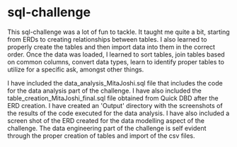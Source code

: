 # sql-challenge

This sql-challenge was a lot of fun to tackle. It taught me quite a bit, starting from ERDs to creating relationships between tables. I also learned to properly create the tables and then import data into them in the correct order. 
Once the data was loaded, I learned to sort tables, join tables based on common columns, convert data types, learn to identify proper tables to utilize for a specific ask, amongst other things. 

I have included the data_analysis_MitaJoshi.sql file that includes the code for the data analysis part of the challenge. I have also included the table_creation_MitaJoshi_final.sql file obtained from Quick DBD after the ERD creation. I have created an 'Output' directory with the screenshots of the results of the code executed for the data analysis. I have also included a screen shot of the ERD created for the data modelling aspect of the challenge. The data engineering part of the challenge is self evident through the proper creation of tables and import of the csv files. 